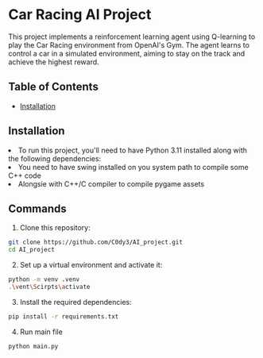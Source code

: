 # Car Racing AI Project

This project implements a reinforcement learning agent using Q-learning to play the Car Racing environment from OpenAI's Gym. The agent learns to control a car in a simulated environment, aiming to stay on the track and achieve the highest reward.

## Table of Contents

- [Installation](#installation)

## Installation

<li>To run this project, you'll need to have Python 3.11 installed along with the following dependencies:</li>
<li>You need to have swing installed on you system path to compile some C++ code</li>
<li>Alongsie with C++/C compiler to compile pygame assets</li>

## Commands

1. Clone this repository:
 ```bash
git clone https://github.com/C0dy3/AI_project.git
cd AI_project
```
2.  Set up a virtual environment and activate it:
```bash
python -m venv .venv
.\vent\Scirpts\activate
```
3. Install the required dependencies:
```bash
pip install -r requirements.txt
```
4. Run main file
```bash
python main.py
```

